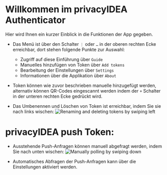 # Willkommen im privacyIDEA Authenticator
Hier wird Ihnen ein kurzer Einblick in die Funktionen der App gegeben.

+ Das Menü ist über den Schalter `⋮` oder `…` in der oberen rechten Ecke erreichbar,
 dort stehen folgende Punkte zur Auswahl:
    + Zugriff auf diese Einführung über `Guide`
    + Manuelles hinzufügen von Token über `Add tokens`
    + Bearbeitung der Einstellungen über `Settings`
    + Informationen über die Applikation über `About`
    
+ Token können wie zuvor beschrieben manuelle hinzugefügt werden, alternativ können QR-Codes
eingescannt werden indem der `+` Schalter in der unteren rechten Ecke gedrückt wird.

+ Das Umbenennen und Löschen von Token ist erreichbar, indem Sie sie nach links wischen:
![Renaming and deleting tokens by swiping left](resource:res/gif/help_delete_rename.gif)

# privacyIDEA push Token:

+ Ausstehende Push-Anfragen können manuell abgefragt werden, indem Sie nach unten wischen:
![Manually polling by swiping down](resource:res/gif/help_manual_poll.gif)

+ Automatisches Abfragen der Push-Anfragen kann über die Einstellungen aktiviert werden.